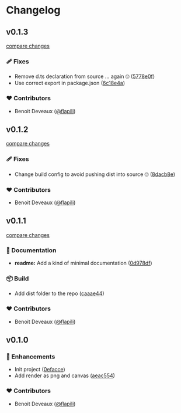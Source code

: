 # Changelog


## v0.1.3

[compare changes](https://github.com/flapili/vue-to-any/compare/v0.1.2...v0.1.3)

### 🩹 Fixes

- Remove d.ts declaration from source ... again 🙄 ([5778e0f](https://github.com/flapili/vue-to-any/commit/5778e0f))
- Use correct export in package.json ([6c18e4a](https://github.com/flapili/vue-to-any/commit/6c18e4a))

### ❤️ Contributors

- Benoit Deveaux ([@flapili](http://github.com/flapili))

## v0.1.2

[compare changes](https://github.com/flapili/vue-to-any/compare/v0.1.1...v0.1.2)

### 🩹 Fixes

- Change build config to avoid pushing dist into source 🙄 ([8dacb8e](https://github.com/flapili/vue-to-any/commit/8dacb8e))

### ❤️ Contributors

- Benoit Deveaux ([@flapili](http://github.com/flapili))

## v0.1.1

[compare changes](https://github.com/flapili/vue-to-any/compare/v0.1.0...v0.1.1)

### 📖 Documentation

- **readme:** Add a kind of minimal documentation ([0d978df](https://github.com/flapili/vue-to-any/commit/0d978df))

### 📦 Build

- Add dist folder to the repo ([caaae44](https://github.com/flapili/vue-to-any/commit/caaae44))

### ❤️ Contributors

- Benoit Deveaux ([@flapili](http://github.com/flapili))

## v0.1.0


### 🚀 Enhancements

- Init project ([0efacce](https://github.com/flapili/vue-to-any/commit/0efacce))
- Add render as png and canvas ([aeac554](https://github.com/flapili/vue-to-any/commit/aeac554))

### ❤️ Contributors

- Benoit Deveaux ([@flapili](http://github.com/flapili))

